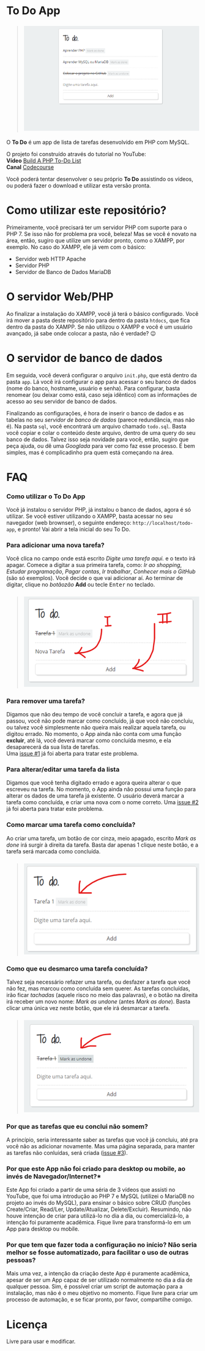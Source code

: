 # To Do App

<h3 align="center">

> ![To-Do List](/img/tela-inicial.png)

</h3>

O **To Do** é um app de lista de tarefas desenvolvido em PHP com MySQL. 

O projeto foi construído através do tutorial no YouTube:  
**Vídeo** [Build A PHP To-Do List](https://www.youtube.com/watch?v=wt3txKJCh-4)  
**Canal** [Codecourse](https://www.youtube.com/user/phpacademy)  

Você poderá tentar desenvolver o seu próprio **To Do** assistindo os vídeos, ou poderá fazer o download e utilizar esta versão pronta.

# Como utilizar este repositório?
Primeiramente, você precisará ter um servidor PHP com suporte para o PHP 7. Se isso não for problema pra você, beleza! Mas se você é novato na área, então, sugiro que utilize um servidor pronto, como o XAMPP, por exemplo. No caso do XAMPP, ele já vem com o básico:
- Servidor web HTTP Apache
- Servidor PHP
- Servidor de Banco de Dados MariaDB

# O servidor Web/PHP
Ao finalizar a instalação do XAMPP, você já terá o básico configurado. Você irá mover a pasta deste repositório para dentro da pasta ```htdocs```, que fica dentro da pasta do XAMPP. Se não utilizou o XAMPP e você é um usuário avançado, já sabe onde colocar a pasta, não é verdade?
:wink:

# O servidor de banco de dados
Em seguida, você deverá configurar o arquivo ```init.php```, que está dentro da pasta ```app```. Lá você irá configurar o app para acessar o seu banco de dados (nome do banco, hostname, usuário e senha). Para configurar, basta renomear (ou deixar como está, caso seja idêntico) com as informações de acesso ao seu servidor de banco de dados.  

Finalizando as configurações, é hora de inserir o banco de dados e as tabelas no seu *servidor de banco de dados* (parece redundância, mas não é). Na pasta ```sql```, você encontrará um arquivo chamado ```todo.sql```. Basta você copiar e colar o conteúdo deste arquivo, dentro de uma query do seu banco de dados. Talvez isso seja novidade para você, então, sugiro que peça ajuda, ou dê uma *Googlada* para ver como faz esse processo. É bem simples, mas é complicadinho pra quem está começando na área.

# FAQ
### Como utilizar o To Do App  
Você já instalou o servidor PHP, já instalou o banco de dados, agora é só utilizar. Se você estiver utilizando o XAMPP, basta acessar no seu navegador (web brownser), o seguinte endereço: ```http://localhost/todo-app```, e pronto! Vai abrir a tela inicial do seu To Do.  

### Para adicionar uma nova tarefa?  
Você clica no campo onde está escrito *Digite uma tarefa aqui.* e o texto irá apagar. Comece a digitar a sua primeira tarefa, como: *Ir ao shopping*, *Estudar programação*, *Pagar contas*, *Ir trabalhar*, *Conhecer mais o GitHub* (são só exemplos). Você decide o que vai adicionar aí. Ao terminar de digitar, clique no *botãozão* **Add** ou tecle <kbd>Enter</kbd> no teclado.

<h3 align="center">

> ![Adicionar tarefa](/img/nova-tarefa.png)
</h3>

### Para remover uma tarefa?
Digamos que não deu tempo de você concluir a tarefa, e agora que já passou, você não pode marcar como concluído, já que você não concluiu, ou talvez você simplesmente não queira mais realizar aquela tarefa, ou digitou errado. No momento, o App ainda não conta com uma função **excluir**, até lá, você deverá marcar como concluída mesmo, e ela desaparecerá da sua lista de tarefas.  
Uma [issue #1](https://github.com/brcmesquita/todo-app/issues/1) já foi aberta para tratar este problema.

### Para alterar/editar uma tarefa da lista  
Digamos que você tenha digitado errado e agora queira alterar o que escreveu na tarefa. No momento, o App ainda não possui uma função para alterar os dados de uma tarefa já existente. O usuário deverá marcar a tarefa como concluída, e criar uma nova com o nome correto.
Uma [issue #2](https://github.com/brcmesquita/todo-app/issues/2) já foi aberta para tratar este problema.

### Como marcar uma tarefa como concluída?  
Ao criar uma tarefa, um botão de cor cinza, meio apagado, escrito *Mark as done* irá surgir à direita da tarefa. Basta dar apenas 1 clique neste botão, e a tarefa será marcada como concluída.

<h3 align="center">

> ![Marcar concluida](/img/marcar-concluido.png)
</h3>

### Como que eu desmarco uma tarefa concluída?  
Talvez seja necessário refazer uma tarefa, ou desfazer a tarefa que você não fez, mas marcou como concluída sem querer. As tarefas concluídas, irão ficar *tachadas* (aquele risco no meio das palavras), e o botão na direita irá receber um novo nome: *Mark as undone* (antes *Mark as done*). Basta clicar uma única vez neste botão, que ele irá desmarcar a tarefa.
<h3 align="center">

> ![Desmarcar concluida](/img/desmarcar-concluido.png)
</h3>

### Por que as tarefas que eu conclui não somem?  
A princípio, seria interessante saber as tarefas que você já concluiu, até pra você não as adicionar novamente. Mas uma página separada, para manter as tarefas não conluídas, será criada ([issue #3](https://github.com/brcmesquita/todo-app/issues/3)).

### Por que este App não foi criado para desktop ou mobile, ao invés de Navegador/Internet?*
Este App foi criado a partir de uma séria de 3 vídeos que assisti no YouTube, que foi uma introdução ao PHP 7 e MySQL (utilizei o MariaDB no projeto ao invés do MySQL), para ensinar o básico sobre CRUD (funções Create/Criar, Read/Ler, Update/Atualizar, Delete/Excluir). Resumindo, não houve intenção de criar para utilizá-lo no dia a dia, ou comercializá-lo, a intenção foi puramente acadêmica. Fique livre para transformá-lo em um App para desktop ou mobile.

### Por que tem que fazer toda a configuração no início? Não seria melhor se fosse automatizado, para facilitar o uso de outras pessoas?  
Mais uma vez, a intenção da criação deste App é puramente acadêmica, apesar de ser um App capaz de ser utilizado normalmente no dia a dia de qualquer pessoa. Sim, é possível criar um script de automação para a instalação, mas não é o meu objetivo no momento. Fique livre para criar um processo de automação, e se ficar pronto, por favor, compartilhe comigo.

# Licença
Livre para usar e modificar.